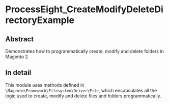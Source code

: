 # ProcessEight_CreateModifyDeleteDirectoryExample

## Abstract
Demonstrates how to programmatically create, modify and delete folders in Magento 2

## In detail

This module uses methods defined in `\Magento\Framework\Filesystem\Driver\File`, which encapsulates all the logic used to create, modify and delete files and folders programmatically.
